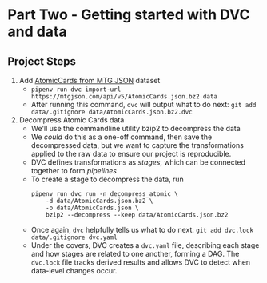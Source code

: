# Part Two - Getting started with DVC and data

## Project Steps

1. Add [AtomicCards from MTG JSON](https://mtgjson.com/downloads/all-files/) dataset
    - `pipenv run dvc import-url https://mtgjson.com/api/v5/AtomicCards.json.bz2 data`
    - After running this command, `dvc` will output what to do next: `git add data/.gitignore data/AtomicCards.json.bz2.dvc`
2. Decompress Atomic Cards data
    - We'll use the commandline utility bzip2 to decompress the data
    - We *could* do this as a one-off command, then save the decompressed data, but we want to capture the transformations applied to the raw data to ensure our project is reproducible.
    - DVC defines transformations as *stages*, which can be connected together to form *pipelines*
    - To create a stage to decompress the data, run
        ```
        pipenv run dvc run -n decompress_atomic \
            -d data/AtomicCards.json.bz2 \
            -o data/AtomicCards.json \
            bzip2 --decompress --keep data/AtomicCards.json.bz2
        ```
    - Once again, `dvc` helpfully tells us what to do next: `git add dvc.lock data/.gitignore dvc.yaml`
    - Under the covers, <!-- TODO --> DVC creates a `dvc.yaml` file, describing each stage and how stages are related to one another, forming a DAG. The `dvc.lock` file tracks derived results and allows DVC to detect when data-level changes occur.
